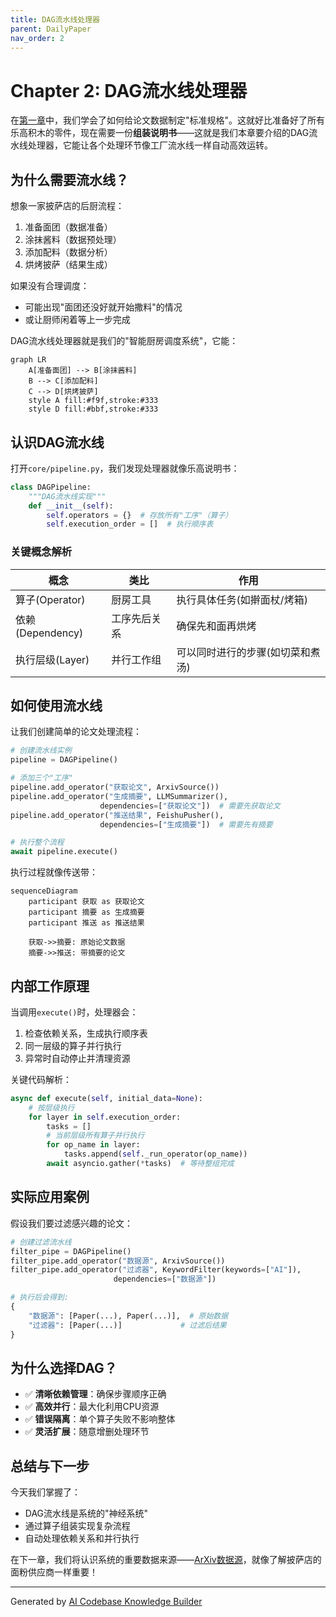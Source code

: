 ```yaml
---
title: DAG流水线处理器
parent: DailyPaper
nav_order: 2
---
```


# Chapter 2: DAG流水线处理器

在[第一章](01_论文数据模型_.md)中，我们学会了如何给论文数据制定"标准规格"。这就好比准备好了所有乐高积木的零件，现在需要一份**组装说明书**——这就是我们本章要介绍的DAG流水线处理器，它能让各个处理环节像工厂流水线一样自动高效运转。

## 为什么需要流水线？

想象一家披萨店的后厨流程：
1. 准备面团（数据准备）
2. 涂抹酱料（数据预处理）
3. 添加配料（数据分析）
4. 烘烤披萨（结果生成）

如果没有合理调度：
- 可能出现"面团还没好就开始撒料"的情况
- 或让厨师闲着等上一步完成

DAG流水线处理器就是我们的"智能厨房调度系统"，它能：
```mermaid
graph LR
    A[准备面团] --> B[涂抹酱料]
    B --> C[添加配料] 
    C --> D[烘烤披萨]
    style A fill:#f9f,stroke:#333
    style D fill:#bbf,stroke:#333
```

## 认识DAG流水线

打开`core/pipeline.py`，我们发现处理器就像乐高说明书：

```python
class DAGPipeline:
    """DAG流水线实现"""
    def __init__(self):
        self.operators = {}  # 存放所有"工序"（算子）
        self.execution_order = []  # 执行顺序表
```

### 关键概念解析
| 概念        | 类比          | 作用                          |
|-------------|---------------|------------------------------|
| 算子(Operator) | 厨房工具       | 执行具体任务(如擀面杖/烤箱)   |
| 依赖(Dependency)| 工序先后关系   | 确保先和面再烘烤              |
| 执行层级(Layer) | 并行工作组     | 可以同时进行的步骤(如切菜和煮汤)|

## 如何使用流水线

让我们创建简单的论文处理流程：

```python
# 创建流水线实例
pipeline = DAGPipeline()

# 添加三个"工序"
pipeline.add_operator("获取论文", ArxivSource())
pipeline.add_operator("生成摘要", LLMSummarizer(), 
                    dependencies=["获取论文"])  # 需要先获取论文
pipeline.add_operator("推送结果", FeishuPusher(),
                    dependencies=["生成摘要"])  # 需要先有摘要

# 执行整个流程
await pipeline.execute()
```

执行过程就像传送带：
```mermaid
sequenceDiagram
    participant 获取 as 获取论文
    participant 摘要 as 生成摘要
    participant 推送 as 推送结果
    
    获取->>摘要: 原始论文数据
    摘要->>推送: 带摘要的论文
```

## 内部工作原理

当调用`execute()`时，处理器会：
1. 检查依赖关系，生成执行顺序表
2. 同一层级的算子并行执行
3. 异常时自动停止并清理资源

关键代码解析：
```python
async def execute(self, initial_data=None):
    # 按层级执行
    for layer in self.execution_order:
        tasks = []
        # 当前层级所有算子并行执行
        for op_name in layer:  
            tasks.append(self._run_operator(op_name))
        await asyncio.gather(*tasks)  # 等待整组完成
```

## 实际应用案例

假设我们要过滤感兴趣的论文：

```python
# 创建过滤流水线
filter_pipe = DAGPipeline()
filter_pipe.add_operator("数据源", ArxivSource())
filter_pipe.add_operator("过滤器", KeywordFilter(keywords=["AI"]), 
                       dependencies=["数据源"])

# 执行后会得到:
{
    "数据源": [Paper(...), Paper(...)],  # 原始数据
    "过滤器": [Paper(...)]             # 过滤后结果
}
```

## 为什么选择DAG？

- ✅ **清晰依赖管理**：确保步骤顺序正确
- ✅ **高效并行**：最大化利用CPU资源  
- ✅ **错误隔离**：单个算子失败不影响整体
- ✅ **灵活扩展**：随意增删处理环节

## 总结与下一步

今天我们掌握了：
- DAG流水线是系统的"神经系统"
- 通过算子组装实现复杂流程
- 自动处理依赖关系和并行执行

在下一章，我们将认识系统的重要数据来源——[ArXiv数据源](03_arxiv数据源_.md)，就像了解披萨店的面粉供应商一样重要！

---

Generated by [AI Codebase Knowledge Builder](https://github.com/The-Pocket/Tutorial-Codebase-Knowledge)